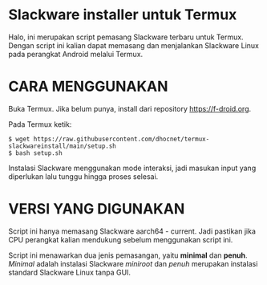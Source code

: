 # Slackware installer untuk Termux
Halo, ini merupakan script pemasang Slackware terbaru untuk Termux. Dengan script ini kalian dapat memasang dan menjalankan Slackware Linux pada perangkat Android melalui Termux.

# CARA MENGGUNAKAN
Buka Termux. Jika belum punya, install dari repository https://f-droid.org.

Pada Termux ketik:

```
$ wget https://raw.githubusercontent.com/dhocnet/termux-slackwareinstall/main/setup.sh
$ bash setup.sh
```

Instalasi Slackware menggunakan mode interaksi, jadi masukan input yang diperlukan lalu tunggu hingga proses selesai.

# VERSI YANG DIGUNAKAN
Script ini hanya memasang Slackware aarch64 - current. Jadi pastikan jika CPU perangkat kalian mendukung sebelum menggunakan script ini.

Script ini menawarkan dua jenis pemasangan, yaitu **minimal** dan **penuh**. _Minimal_ adalah instalasi Slackware _miniroot_ dan _penuh_ merupakan instalasi standard Slackware Linux tanpa GUI.
